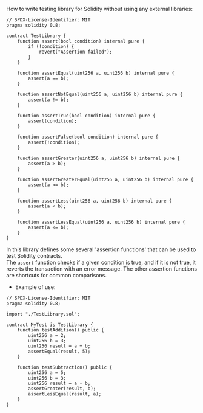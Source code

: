 How to write testing library for Solidity without using any external libraries:

```solidity
// SPDX-License-Identifier: MIT
pragma solidity 0.8;

contract TestLibrary {
    function assert(bool condition) internal pure {
        if (!condition) {
            revert("Assertion failed");
        }
    }
    
    function assertEqual(uint256 a, uint256 b) internal pure {
        assert(a == b);
    }
    
    function assertNotEqual(uint256 a, uint256 b) internal pure {
        assert(a != b);
    }
    
    function assertTrue(bool condition) internal pure {
        assert(condition);
    }
    
    function assertFalse(bool condition) internal pure {
        assert(!condition);
    }
    
    function assertGreater(uint256 a, uint256 b) internal pure {
        assert(a > b);
    }
    
    function assertGreaterEqual(uint256 a, uint256 b) internal pure {
        assert(a >= b);
    }
    
    function assertLess(uint256 a, uint256 b) internal pure {
        assert(a < b);
    }
    
    function assertLessEqual(uint256 a, uint256 b) internal pure {
        assert(a <= b);
    }
}
```

In this library defines some several 'assertion functions' that can be used to test Solidity contracts.\
The `assert` function checks if a given condition is true, and if it is not true, it reverts the transaction with an error message. The other assertion functions are shortcuts for common comparisons.

- Example of use:

```solidity
// SPDX-License-Identifier: MIT
pragma solidity 0.8;

import "./TestLibrary.sol";

contract MyTest is TestLibrary {
    function testAddition() public {
        uint256 a = 2;
        uint256 b = 3;
        uint256 result = a + b;
        assertEqual(result, 5);
    }
    
    function testSubtraction() public {
        uint256 a = 5;
        uint256 b = 3;
        uint256 result = a - b;
        assertGreater(result, b);
        assertLessEqual(result, a);
    }
}
```
